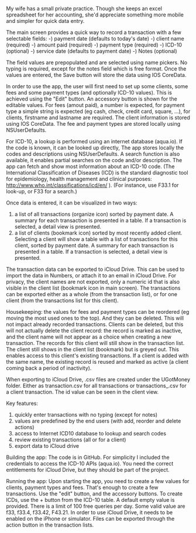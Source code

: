 My wife has a small private practice.  Though she keeps an excel spreadsheet for her accounting, she'd appreciate something more mobile and simpler for quick data entry.

The main screen provides a quick way to record a transaction with a few selectable fields:
-) payment date (defaults to today's date)
-) client name (required)
-) amount paid (required)
-) payment type (required)
-) ICD-10 (optional)
-) service date (defaults to payment date)
-) Notes (optional)

The field values are prepopulated and are selected using name pickers.  No typing is required, except for the notes field which is free format.
Once the values are entered, the Save button will store the data using IOS CoreData.

In order to use the app, the user will first need to set up some clients, some fees and some payment types (and optionally ICD-10 values).
This is achieved using the "Edit" button.  An accessory button is shown for the editable values.  For fees (amout paid), a number is expected, for payment type a simple string is expected (eg cash, check, credit card, square, ...), for clients, firstname and lastname are required.  The client information is stored using IOS CoreData.  The fee and payment types are stored locally using NSUserDefaults.

For ICD-10, a lookup is performed using an internet database (aqua.io).  If the code is known, it can be looked up directly,  The app stores locally the codes and descriptions using NSUserDefaults.  A search function is also available, it enables partial searches on the code and/or description.  The app can fetch and show most information about an ICD-10 code.  (The International Classification of Diseases (ICD) is the standard diagnostic tool for epidemiology, health management and clinical purposes: http://www.who.int/classifications/icd/en/ ).
(For instance, use F33.1 for look-up, or F33 for a search.)

Once data is entered, it can be visualized in two ways:
1) a list of all transactions (organize icon) sorted by payment date.  A summary for each transaction is presented in a table.  If a transaction is selected, a detail view is presented.
2) a list of clients (bookmark icon) sorted by most recently added client.  Selecting a client will show a table with a list of transactions for this client, sorted by payment date.  A summary for each transaction is presented in a table.  If a transaction is selected, a detail view is presented.

The transaction data can be exported to iCloud Drive.  This can be used to import the data in Numbers, or attach it to an email in iCloud Drive.  For privacy, the client names are not exported, only a numeric id that is also visible in the client list (bookmark icon in main screen).  The transactions can be exported either as a whole (from the transaction list), or for one client (from the transactions list for this client).

Housekeeping: the values for fees and payment types can be reordered (eg moving the most used ones to the top). And they can be deleted.  This will not impact already recorded transactions.
Clients can be deleted, but this will not actually delete the client record: the record is marked as inactive, and the client name will not appear as a choice when creating a new transaction.  The records for this client will still show in the transaction list.  The client still shows in the client list (bookmark) but is greyed out.  This enables access to this client's existing transactions.  If a client is added with the same name, the existing record is reused and marked as active (a client coming back a period of inactivity).

When exporting to iCloud Drive, .csv files are created under the UGotMoney folder.  Either as transaction.csv for all transactions or transactions_<id>.csv for a client transaction.  The id value can be seen in the client view.

Key features:
1) quickly enter transactions with no typing (except for notes)
2) values are predefined by the end users (with add, reorder and delete actions)
3) access to Internet ICD10 database to lookup and search codes
4) review existing transactions (all or for a client)
5) export data to iCloud drive


Building the app:
The code is in GitHub.  For simplicity I included the credentials to access the ICD-10 APIs (aqua.io).
You need the correct entitlements for iCloud Drive, but they should be part of the project.

Running the app:
Upon starting the app, you need to create a few values for clients, payment types and fees.  That's enough to create a few transactions.  Use the "edit" button, and the accessory buttons.
To create ICDs, use the + button from the ICD-10 table.  A default empty value is provided.  There is a limit of 100 free queries per day.  Some valid value are f33, f33.4, f33.42, F43.21.
In order to use iCloud Drive, it needs to be enabled on the iPhone or simulator.  Files can be exported through the action button in the transaction lists.


